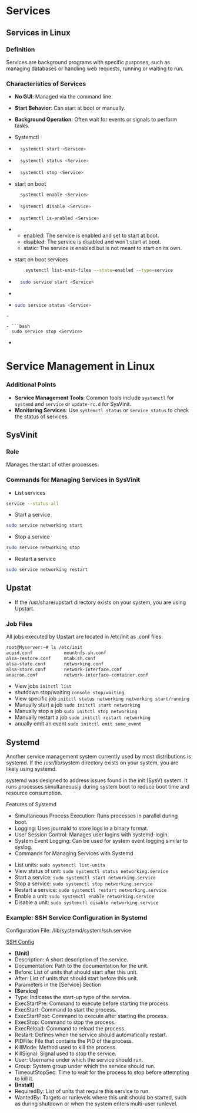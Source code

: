 # Services

## Services in Linux

### Definition
Services are background programs with specific purposes, such as managing databases or handling web requests,
running or waiting to run.

### Characteristics of Services
- **No GUI**: Managed via the command line.
- **Start Behavior**: Can start at boot or manually.
- **Background Operation**: Often wait for events or signals to perform tasks.


- Systemctl
- ```bash 
    systemctl start <Service> 
  ```
- ```bash 
    systemctl status <Service> 
  ```
- ```bash 
    systemctl stop <Service> 
  ```
- start on boot 
  ```bash 
    systemctl enable <Service> 
  ```
- ```bash 
    systemctl disable <Service> 
  ```
- ```bash 
    systemctl is-enabled <Service>
  ```
- 
    - enabled: The service is enabled and set to start at boot.
    - disabled: The service is disabled and won't start at boot.
    - static: The service is enabled but is not meant to start on its own.
- start on boot services 
  ```bash 
      systemctl list-unit-files --state=enabled --type=service
  ```

- ```bash 
    sudo service start <Service>
  ```
- 

- ```bash 
  sudo service status <Service>
```
- 

- ```bash 
  sudo service stop <Service>
```
- 

# Service Management in Linux

### Additional Points
- **Service Management Tools**: Common tools include `systemctl` for `systemd` and `service` or `update-rc.d` for SysVinit.
- **Monitoring Services**: Use `systemctl status` or `service status` to check the status of services.

## SysVinit

### Role
Manages the start of other processes.

### Commands for Managing Services in SysVinit
- List services
```bash
service --status-all
```

- Start a service
```bash
sudo service networking start
```

- Stop a service
```bash
sudo service networking stop
```

- Restart a service
```bash
sudo service networking restart
```

## Upstat
* If the /usr/share/upstart directory exists on your system, you are using Upstart.

### Job Files
All jobs executed by Upstart are located in /etc/init as .conf files:
```bash
root@Myserver:~# ls /etc/init
acpid.conf            mountnfs.sh.conf
alsa-restore.conf     mtab.sh.conf
alsa-state.conf       networking.conf
alsa-store.conf       network-interface.conf
anacron.conf          network-interface-container.conf
```
- View jobs ` initctl list `
- shutdown stop/waiting ` console stop/waiting `
- View specific job ` initctl status networking networking start/running ` 
- Manually start a job `sudo initctl start networking ` 
- Manually stop a job ` sudo initctl stop networking ` 
- Manually restart a job ` sudo initctl restart networking ` 
- anually emit an event ` sudo initctl emit some_event `

## Systemd

Another service management system currently used by most distributions is systemd. If the /usr/lib/system directory exists on your system, you are likely using systemd.

systemd was designed to address issues found in the init (SysV) system. It runs processes simultaneously during system boot to reduce boot time and resource consumption.

Features of Systemd
* Simultaneous Process Execution: Runs processes in parallel during boot.
* Logging: Uses journald to store logs in a binary format.
* User Session Control: Manages user logins with systemd-login.
* System Event Logging: Can be used for system event logging similar to syslog.
* Commands for Managing Services with Systemd

- List units: ` sudo systemctl list-units `
- View status of unit: ` sudo systemctl status networking.service `
- Start a service: ` sudo systemctl start networking.service `
- Stop a service: ` sudo systemctl stop networking.service `
- Restart a service: ` sudo systemctl restart networking.service `
- Enable a unit: ` sudo systemctl enable networking.service `
- Disable a unit: ` sudo systemctl disable networking.service `

### Example: SSH Service Configuration in Systemd
Configuration File:
/lib/systemd/system/ssh.service

[SSH Config](./SSH_Config.png)

- **[Unit]**
- Description: A short description of the service.
- Documentation: Path to the documentation for the unit.
- Before: List of units that should start after this unit.
- After: List of units that should start before this unit.
- Parameters in the [Service] Section
- **[Service]**
- Type: Indicates the start-up type of the service.
- ExecStartPre: Command to execute before starting the process.
- ExecStart: Command to start the process.
- ExecStartPost: Command to execute after starting the process.
- ExecStop: Command to stop the process.
- ExecReload: Command to reload the process.
- Restart: Defines when the service should automatically restart.
- PIDFile: File that contains the PID of the process.
- KillMode: Method used to kill the process.
- KillSignal: Signal used to stop the service.
- User: Username under which the service should run.
- Group: System group under which the service should run.
- TimeoutStopSec: Time to wait for the process to stop before attempting to kill it.
- **[Install]**
- RequiredBy: List of units that require this service to run.
- WantedBy: Targets or runlevels where this unit should be started, such as during shutdown or when the system enters multi-user runlevel.